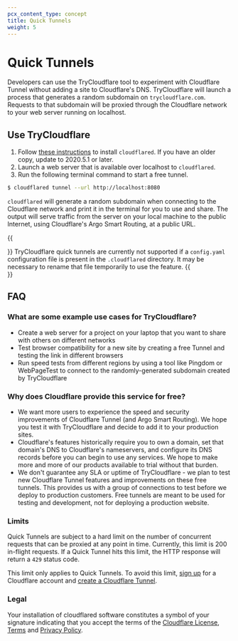 ```yaml
---
pcx_content_type: concept
title: Quick Tunnels
weight: 5
---
```


# Quick Tunnels

Developers can use the TryCloudflare tool to experiment with Cloudflare Tunnel without adding a site to Cloudflare's DNS. TryCloudflare will launch a process that generates a random subdomain on `trycloudflare.com`. Requests to that subdomain will be proxied through the Cloudflare network to your web server running on localhost.

## Use TryCloudflare

1.  Follow [these instructions](/cloudflare-one/connections/connect-networks/downloads/) to install `cloudflared`. If you have an older copy, update to 2020.5.1 or later.
1.  Launch a web server that is available over localhost to `cloudflared`.
1.  Run the following terminal command to start a free tunnel.

```sh
$ cloudflared tunnel --url http://localhost:8080
```

`cloudflared` will generate a random subdomain when connecting to the Cloudflare network and print it in the terminal for you to use and share. The output will serve traffic from the server on your local machine to the public Internet, using Cloudflare's Argo Smart Routing, at a public URL.

{{<Aside type="note">}}
TryCloudflare quick tunnels are currently not supported if a `config.yaml` configuration file is present in the `.cloudflared` directory. It may be necessary to rename that file temporarily to use the feature.
{{</Aside>}}

## FAQ

### What are some example use cases for TryCloudflare?

- Create a web server for a project on your laptop that you want to share with others on different networks
- Test browser compatibility for a new site by creating a free Tunnel and testing the link in different browsers
- Run speed tests from different regions by using a tool like Pingdom or WebPageTest to connect to the randomly-generated subdomain created by TryCloudflare

### Why does Cloudflare provide this service for free?

- We want more users to experience the speed and security improvements of Cloudflare Tunnel (and Argo Smart Routing). We hope you test it with TryCloudflare and decide to add it to your production sites.
- Cloudflare's features historically require you to own a domain, set that domain's DNS to Cloudflare's nameservers, and configure its DNS records before you can begin to use any services. We hope to make more and more of our products available to trial without that burden.
- We don't guarantee any SLA or uptime of TryCloudflare - we plan to test new Cloudflare Tunnel features and improvements on these free tunnels. This provides us with a group of connections to test before we deploy to production customers. Free tunnels are meant to be used for testing and development, not for deploying a production website.

### Limits

Quick Tunnels are subject to a hard limit on the number of concurrent requests that can be proxied at any point in time. Currently, this limit is 200 in-flight requests. If a Quick Tunnel hits this limit, the HTTP response will return a `429` status code.

This limit only applies to Quick Tunnels. To avoid this limit, [sign up](https://dash.cloudflare.com/sign-up) for a Cloudflare account and [create a Cloudflare Tunnel](/cloudflare-one/connections/connect-networks/get-started/).

### Legal

Your installation of cloudflared software constitutes a symbol of your signature indicating that you accept the terms of the [Cloudflare License](/cloudflare-one/connections/connect-networks/downloads/license/), [Terms](https://www.cloudflare.com/terms/) and [Privacy Policy](https://www.cloudflare.com/privacypolicy/).
